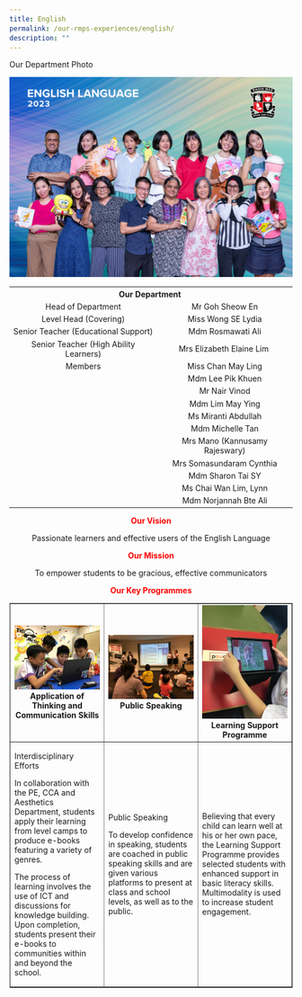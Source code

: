 ```yaml
---
title: English
permalink: /our-rmps-experiences/english/
description: ""
---
```

<p>Our Department Photo</p>
<img src="/images/Dept%202023/english.jpg">
<table>
<tbody>
<tr>
<th style="text-align: center;" colspan="2">Our&nbsp;Department&nbsp;</th>
</tr>
<tr>
<td style="text-align: center;">Head of Department</td>
<td style="text-align: center;">Mr Goh Sheow En</td>
</tr>
<tr>
<td style="text-align: center;">Level Head (Covering)</td>
<td style="text-align: center;">Miss Wong SE Lydia</td>
</tr>
<tr>
<td style="text-align: center;">Senior Teacher (Educational Support)</td>
<td style="text-align: center;">Mdm Rosmawati Ali</td>
</tr>
<tr>
<td style="text-align: center;">Senior Teacher (High Ability Learners)</td>
<td style="text-align: center;">Mrs Elizabeth Elaine Lim&nbsp;</td>
</tr>
<tr>
<td style="text-align: center;">Members</td>
<td style="text-align: center;">Miss Chan May Ling</td>
</tr>
<tr>
<td style="text-align: center;">&nbsp;</td>
<td style="text-align: center;">Mdm Lee Pik Khuen</td>
</tr>
<tr>
<td style="text-align: center;">&nbsp;</td>
<td style="text-align: center;">Mr Nair Vinod</td>
</tr>
<tr>
<td style="text-align: center;">&nbsp;</td>
<td style="text-align: center;">Mdm Lim May Ying</td>
</tr>
<tr>
<td style="text-align: center;">&nbsp;</td>
<td style="text-align: center;">Ms Miranti Abdullah</td>
</tr>
<tr>
<td style="text-align: center;">&nbsp;</td>
<td style="text-align: center;">Mdm Michelle Tan</td>
</tr>
<tr>
<td style="text-align: center;">&nbsp;</td>
<td style="text-align: center;">Mrs Mano (Kannusamy Rajeswary)</td>
</tr>
<tr>
<td style="text-align: center;">&nbsp;</td>
<td style="text-align: center;">Mrs Somasundaram Cynthia</td>
</tr>
<tr>
<td style="text-align: center;">&nbsp;</td>
<td style="text-align: center;">Mdm Sharon Tai SY</td>
</tr>
<tr>
<td style="text-align: center;">&nbsp;</td>
<td style="text-align: center;">Ms Chai Wan Lim, Lynn</td>
</tr>
<tr>
<td style="text-align: center;">&nbsp;</td>
<td style="text-align: center;">Mdm Norjannah Bte Ali</td>
</tr>
</tbody>
</table>

<p style="text-align: center;"><span style="color: #ff0000;"><strong>Our Vision</strong></span></p>
<p style="text-align: center;">Passionate learners and effective users of the English Language</p>
<p style="text-align: center;"><span style="color: #ff0000;"><strong>Our Mission</strong></span></p>
<p style="text-align: center;">To empower students to be gracious, effective communicators</p>
<p style="text-align: center;"><span style="color: #ff0000;"><strong>Our Key Programmes</strong></span></p>

<table style="border-collapse: collapse; width: 100%;" border="1">
<tbody>
<tr>
<td style="width: 33.3333%; text-align: center;"><img src="/images/eng1.jpg"><strong>Application of Thinking and Communication Skills</strong></td>
<td style="width: 33.3333%; text-align: center;"><img src="/images/eng2.jpg"><strong>Public Speaking</strong></td>
<td style="width: 33.3333%; text-align: center;"><img src="/images/eng3.jpg"><strong>Learning Support Programme</strong></td>
</tr>
<tr>
<td style="width: 33.3333%;">
<p>Interdisciplinary Efforts</p>
<p>In collaboration with the PE, CCA and Aesthetics Department, students apply their learning from level camps to produce e-books featuring a variety of genres.</p>
<p>The process of learning involves the use of ICT and discussions for knowledge building. Upon completion, students present their e-books to communities within and beyond the school.</p>
</td>
<td style="width: 33.3333%;">
<p>Public Speaking</p>
<p>To develop confidence in speaking, students are coached in public speaking skills and are given various platforms to present at class and school levels, as well as to the public.</p>
</td>
<td style="width: 33.3333%;">
<p>Believing that every child can learn well at his or her own pace, the Learning Support Programme provides selected students with enhanced support in basic literacy skills. Multimodality is used to increase student engagement.</p>
</td>
</tr>
</tbody>
</table>